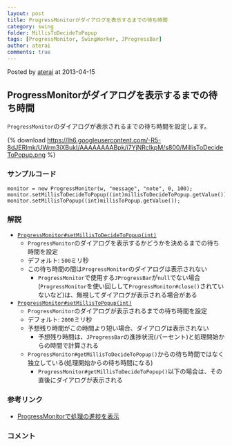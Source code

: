 ```yaml
---
layout: post
title: ProgressMonitorがダイアログを表示するまでの待ち時間
category: swing
folder: MillisToDecideToPopup
tags: [ProgressMonitor, SwingWorker, JProgressBar]
author: aterai
comments: true
---
```


Posted by [aterai](http://terai.xrea.jp/aterai.html) at 2013-04-15

## ProgressMonitorがダイアログを表示するまでの待ち時間
`ProgressMonitor`のダイアログが表示されるまでの待ち時間を設定します。

{% download https://lh6.googleusercontent.com/-R5-8dJERlmk/UWrm3iXBukI/AAAAAAAABpk/i7YjNRcIkpM/s800/MillisToDecideToPopup.png %}

### サンプルコード
<pre class="prettyprint"><code>monitor = new ProgressMonitor(w, "message", "note", 0, 100);
monitor.setMillisToDecideToPopup((int)millisToDecideToPopup.getValue());
monitor.setMillisToPopup((int)millisToPopup.getValue());
</code></pre>

### 解説
- [`ProgressMonitor#setMillisToDecideToPopup(int)`](http://docs.oracle.com/javase/jp/6/api/javax/swing/ProgressMonitor.html#getMillisToDecideToPopup%28%29)
    - `ProgressMonitor`のダイアログを表示するかどうかを決めるまでの待ち時間を設定
    - デフォルト: `500`ミリ秒
    - この待ち時間の間は`ProgressMonitor`のダイアログは表示されない
        - `ProgressMonitor`で使用する`JProgressBar`が`null`でない場合(`ProgressMonitor`を使い回しして`ProgressMonitor#close()`されていないなど)は、無視してダイアログが表示される場合がある
- [`ProgressMonitor#setMillisToPopup(int)`](http://docs.oracle.com/javase/jp/6/api/javax/swing/ProgressMonitor.html#getMillisToPopup%28%29)
    - `ProgressMonitor`のダイアログが表示されるまでの待ち時間を設定
    - デフォルト: `2000`ミリ秒
    - 予想残り時間がこの時間より短い場合、ダイアログは表示されない
        - 予想残り時間は、`JProgressBar`の進捗状況(パーセント)と処理開始からの時間で計算される
    - `ProgressMonitor#getMillisToDecideToPopup()`からの待ち時間ではなく独立している(処理開始からの待ち時間になる)
        - `ProgressMonitor#getMillisToDecideToPopup()`以下の場合は、その直後にダイアログが表示される

<!-- dummy comment line for breaking list -->

### 参考リンク
- [ProgressMonitorで処理の進捗を表示](http://terai.xrea.jp/Swing/ProgressMonitor.html)

<!-- dummy comment line for breaking list -->

### コメント
